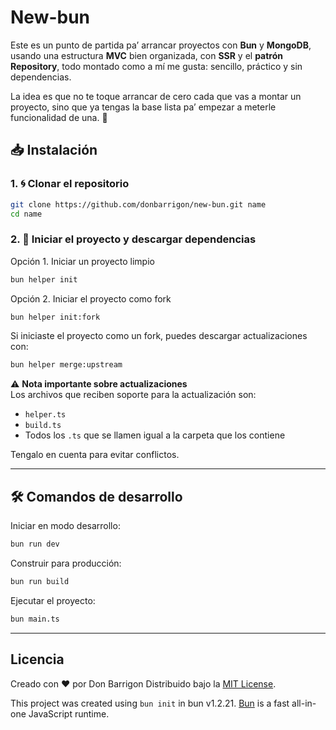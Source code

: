 # New-bun

Este es un punto de partida pa’ arrancar proyectos con **Bun** y **MongoDB**, usando una estructura **MVC** bien organizada, con **SSR** y el **patrón Repository**, todo montado como a mí me gusta: sencillo, práctico y sin dependencias.

La idea es que no te toque arrancar de cero cada que vas a montar un proyecto, sino que ya tengas la base lista pa’ empezar a meterle funcionalidad de una. 🚀

## 📥 Instalación

### 1. 🌀 Clonar el repositorio

```bash
git clone https://github.com/donbarrigon/new-bun.git name
cd name
```

### 2. 🚀 Iniciar el proyecto y descargar dependencias

Opción 1. Iniciar un proyecto limpio

```bash
bun helper init
```

Opción 2. Iniciar el proyecto como fork

```bash
bun helper init:fork
```

Si iniciaste el proyecto como un fork, puedes descargar actualizaciones con:

```bash
bun helper merge:upstream
```

⚠️ **Nota importante sobre actualizaciones**  
Los archivos que reciben soporte para la actualización son:

- `helper.ts`
- `build.ts`
- Todos los `.ts` que se llamen igual a la carpeta que los contiene

Tengalo en cuenta para evitar conflictos.

---

## 🛠️ Comandos de desarrollo

Iniciar en modo desarrollo:

```bash
bun run dev
```

Construir para producción:

```bash
bun run build
```

Ejecutar el proyecto:

```bash
bun main.ts
```

---

## Licencia

Creado con ❤️ por Don Barrigon
Distribuido bajo la [MIT License](./LICENSE).

This project was created using `bun init` in bun v1.2.21. [Bun](https://bun.com) is a fast all-in-one JavaScript runtime.
